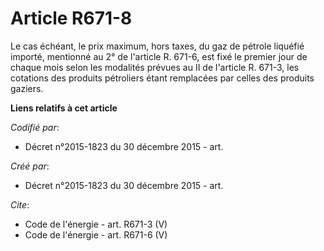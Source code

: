 # Article R671-8

Le cas échéant, le prix maximum, hors taxes, du gaz de pétrole liquéfié importé, mentionné au 2° de l'article R. 671-6, est
fixé le premier jour de chaque mois selon les modalités prévues au II de l'article R. 671-3, les cotations des produits
pétroliers étant remplacées par celles des produits gaziers.

**Liens relatifs à cet article**

_Codifié par_:

  - Décret n°2015-1823 du 30 décembre 2015 - art.

_Créé par_:

  - Décret n°2015-1823 du 30 décembre 2015 - art.

_Cite_:

  - Code de l'énergie - art. R671-3 (V)
  - Code de l'énergie - art. R671-6 (V)
